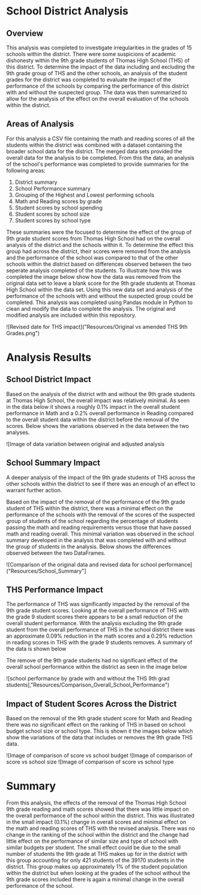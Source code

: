 # School District Analysis

## Overview

This analysis was completed to investigate irregularities in the grades of 15 schools within the district.  There were some suspicions of academic dishonesty within the 9th grade students of Thomas High School (THS) of this district.  To determine the impact of the data including and excluding the 9th grade group of THS and the other schools, an analysis of the student grades for the district was completed to evaluate the impact of the performance of the schools by comparing the performance of this district with and without the suspected group. The data was then summarized to allow for the analysis of the effect on the overall evaluation of the schools within the district.

## Areas of Analysis

For this analysis a CSV file containing the math and reading scores of all the students within the district was combined with a dataset containing the broader school data for the district.  The merged data sets provided the overall data for the analysis to be completed.  From this the data, an analysis of the school's performance was completed to provide summaries for the following areas:

1. District summary
2. School Performance summary
3. Grouping of the Highest and Lowest performing schools
4. Math and Reading scores by grade
5. Student scores by school spending
6. Student scores by school size
7. Student scores by school type

These summaries were the focused to determine the effect of the group of 9th grade student scores from Thomas High School had on the overall analysis of the district and the schools within it. To determine the effect this group had across the district, their scores were removed from the analysis and the performance of the school was compared to that of the other schools within the district based on differences observed between the two seperate analysis completed of the students.  To illustrate how this was completed the image below show how the data was removed from the original data set to leave a blank score for the 9th grade students at Thomas High School within the data set. Using this new data set and analysis of the performance of the schools with and without the suspected group could be completed. This analysis was completed using Pandas module in Python to clean and modify the data to complete the analysis.  The original and modified analysis are included within this repository.

![Revised date for THS impact]("Resources/Original vs amended THS 9th Grades.png")

# Analysis Results

## School District Impact

Based on the analysis of the district with and without the 9th grade students at Thomas High School, the overall impact was relatively minimal. As seen in the data below it shows a roughly 0.1% impact in the overall student performance in Math and a 0.2% overall performance in Reading compared to the overall student data within the district before the removal of the scores. Below shows the variations observed in the data between the two analyses.

![Image of data variation between original and adjusted analysis


 
## School Summary Impact

A deeper analysis of the impact of the 9th grade students of THS across the other schools within the district to see if there was an enough of an effect to warrant further action.

Based on the impact of the removal of the performance of the 9th grade student of THS within the district, there was a minimal effect on the performance of the schools with the removal of the scores of the suspected group of students of the school regarding the percentage of students passing the math and reading requirements versus those that have passed math and reading overall.  This minimal variation was observed in the school summary developed in the analysis that was completed with and without the group of students in the analysis. Below shows the differences observed between the two DataFrames. 

![Comparison of the original data and revised data for school performance]("Resources/School_Summary"]

## THS Performance Impact

The performance of THS was significantly impacted by the removal of the 9th grade student scores.  Looking at the overall performance of THS with the grade 9 student scores there appears to be a small reduction of the overall student performance. With the analysis excluding the 9th grade student from the overall performance of THS in the school district there was an approximate 0.09% reduction in the math scores and a 0.29% reduction in reading scores in THS with the grade 9 students removes. A summary of the data is shown below

The remove of the 9th grade students had no significant effect of the overall school performance within the district as seen in the image below

![school performance by grade with and without the THS 9th grad students],"Resources/Comparison_Overall_School_Performance")

## Impact of Student Scores Across the District

Based on the removal of the 9th grade student score for Math and Reading there was no significant effect on the ranking of THS in based on school budget school size or school type. This is shown it the images below which show the variations of the data that includes or removes the 9th grade THS data.

![Image of comparison of score vs school budget
![Image of comparison of score vs school size
![Image of comparison of score vs school type

# Summary

From this analysis, the effects of the removal of the Thomas High School 9th grade reading and math scores showed that there was little impact on the overall performance of the school within the district.  This was illustrated in the small impact (0.1%) change in overall scores and minimal effect on the math and reading scores of THS with the revised analysis.  There was no change in the ranking of the school within the district and the change had little effect on the performance of similar size and type of school with similar budgets per student.  The small effect could be due to the small number of students the 9th grade at THS makes up for in the district with this group accounting for only 421 students of the 39170 students in the district.  This group makes up approximately 1% of the student population within the district but when looking at the grades of the school without the 9th grade scores included there is again a minimal change in the overall performance of the school.
